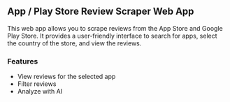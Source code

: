 ## App / Play Store Review Scraper Web App

This web app allows you to scrape reviews from the App Store and Google Play Store. It provides a user-friendly interface to search for apps, select the country of the store, and view the reviews.

### Features

- View reviews for the selected app
- Filter reviews
- Analyze with AI